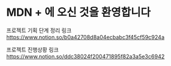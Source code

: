 # MDN + 에 오신 것을 환영합니다

프로젝트 기획 단계 정리 링크 
https://www.notion.so/b0a42708d8a04ecbabc3f45cf59c924a

프로젝트 진행상황 링크
https://www.notion.so/ddc38024f200471895f82a3a5e3c6942
